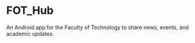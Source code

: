 # FOT_Hub
An Android app for the Faculty of Technology to share news, events, and academic updates.
